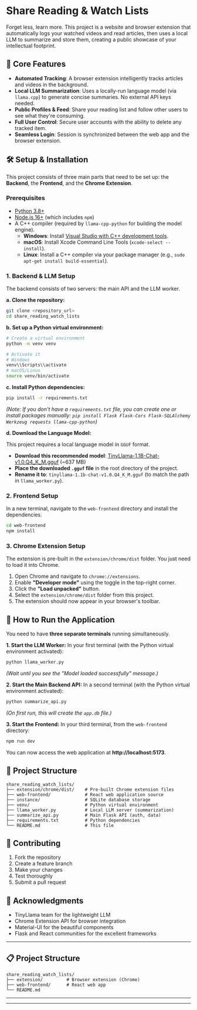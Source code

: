 # Share Reading & Watch Lists

Forget less, learn more. This project is a website and browser extension that automatically logs your watched videos and read articles, then uses a local LLM to summarize and store them, creating a public showcase of your intellectual footprint.

## 🚀 Core Features

- **Automated Tracking**: A browser extension intelligently tracks articles and videos in the background.
- **Local LLM Summarization**: Uses a locally-run language model (via `llama.cpp`) to generate concise summaries. No external API keys needed.
- **Public Profiles & Feed**: Share your reading list and follow other users to see what they're consuming.
- **Full User Control**: Secure user accounts with the ability to delete any tracked item.
- **Seamless Login**: Session is synchronized between the web app and the browser extension.

## 🛠️ Setup & Installation

This project consists of three main parts that need to be set up: the **Backend**, the **Frontend**, and the **Chrome Extension**.

### Prerequisites

- [Python 3.8+](https://www.python.org/downloads/)
- [Node.js 16+](https://nodejs.org/) (which includes `npm`)
- A C++ compiler (required by `llama-cpp-python` for building the model engine).
  - **Windows**: Install [Visual Studio with C++ development tools](https://visualstudio.microsoft.com/downloads/).
  - **macOS**: Install Xcode Command Line Tools (`xcode-select --install`).
  - **Linux**: Install a C++ compiler via your package manager (e.g., `sudo apt-get install build-essential`).

### 1. Backend & LLM Setup

The backend consists of two servers: the main API and the LLM worker.

**a. Clone the repository:**

```bash
git clone <repository_url>
cd share_reading_watch_lists
```

**b. Set up a Python virtual environment:**

```bash
# Create a virtual environment
python -m venv venv

# Activate it
# Windows
venv\\Scripts\\activate
# macOS/Linux
source venv/bin/activate
```

**c. Install Python dependencies:**

```bash
pip install -r requirements.txt
```

*(Note: If you don't have a `requirements.txt` file, you can create one or install packages manually: `pip install Flask Flask-Cors Flask-SQLAlchemy Werkzeug requests llama-cpp-python`)*

**d. Download the Language Model:**

This project requires a local language model in `GGUF` format.

- **Download this recommended model**: [TinyLlama-1.1B-Chat-v1.0.Q4_K_M.gguf](https://huggingface.co/TheBloke/TinyLlama-1.1B-Chat-v1.0-GGUF/resolve/main/tinyllama-1.1b-chat-v1.0.Q4_K_M.gguf) (~637 MB)
- **Place the downloaded `.gguf` file** in the root directory of the project.
- **Rename it to**: `tinyllama-1.1b-chat-v1.0.Q4_K_M.gguf` (to match the path in `llama_worker.py`).

### 2. Frontend Setup

In a new terminal, navigate to the `web-frontend` directory and install the dependencies.

```bash
cd web-frontend
npm install
```

### 3. Chrome Extension Setup

The extension is pre-built in the `extension/chrome/dist` folder. You just need to load it into Chrome.

1.  Open Chrome and navigate to `chrome://extensions`.
2.  Enable **"Developer mode"** using the toggle in the top-right corner.
3.  Click the **"Load unpacked"** button.
4.  Select the `extension/chrome/dist` folder from this project.
5.  The extension should now appear in your browser's toolbar.

## 📖 How to Run the Application

You need to have **three separate terminals** running simultaneously.

**1. Start the LLM Worker:**
In your first terminal (with the Python virtual environment activated):

```bash
python llama_worker.py
```
*(Wait until you see the "Model loaded successfully" message.)*

**2. Start the Main Backend API:**
In a second terminal (with the Python virtual environment activated):

```bash
python summarize_api.py
```
*(On first run, this will create the `app.db` file.)*

**3. Start the Frontend:**
In your third terminal, from the `web-frontend` directory:

```bash
npm run dev
```
You can now access the web application at **http://localhost:5173**.

## 🔧 Project Structure

```
share_reading_watch_lists/
├── extension/chrome/dist/    # Pre-built Chrome extension files
├── web-frontend/             # React web application source
├── instance/                 # SQLite database storage
├── venv/                     # Python virtual environment
├── llama_worker.py           # Local LLM server (summarization)
├── summarize_api.py          # Main Flask API (auth, data)
├── requirements.txt          # Python dependencies
└── README.md                 # This file
```

## 🤝 Contributing

1. Fork the repository
2. Create a feature branch
3. Make your changes
4. Test thoroughly
5. Submit a pull request

## 🙏 Acknowledgments

- TinyLlama team for the lightweight LLM
- Chrome Extension API for browser integration
- Material-UI for the beautiful components
- Flask and React communities for the excellent frameworks

---

## 📋 Project Structure
```
share_reading_watch_lists/
├── extension/         # Browser extension (Chrome)
├── web-frontend/      # React web app
└── README.md
```

---


---
